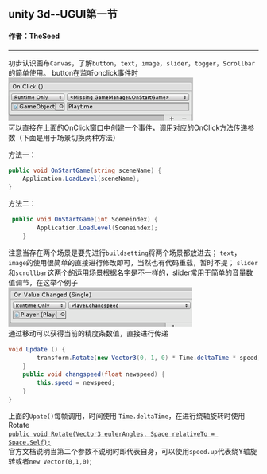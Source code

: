 ## unity 3d--UGUI第一节
#### 作者：TheSeed
---
初步认识画布`Canvas`，了解`button`，`text`，`image`，`slider`，`togger`，`Scrollbar`的简单使用。
button在监听onclick事件时</br>
![button onclick](https://raw.githubusercontent.com/Chunxiaojiu/-unity-/master/pic/buttononclick.png)</br>
可以直接在上面的OnClick窗口中创建一个事件，调用对应的OnClick方法传递参数（下面是用于场景切换两种方法）

方法一：
``` c#
public void OnStartGame(string sceneName) {
    Application.LoadLevel(sceneName);
}
```

 方法二：
``` c#
 public void OnStartGame(int Sceneindex) {
        Application.LoadLevel(Sceneindex);
    }
```
注意当存在两个场景是要先进行`buildsetting`将两个场景都放进去；
`text`，`image`的使用很简单的直接进行修改即可，当然也有代码重载，暂时不提；
`slider`和`scrollbar`这两个的运用场景根据名字是不一样的，slider常用于简单的音量数值调节，在这举个例子</br>
![slider](https://raw.githubusercontent.com/Chunxiaojiu/-unity-/master/pic/clipboard.png)</br>
通过移动可以获得当前的精度条数值，直接进行传递</br>
```c#
void Update () {
        transform.Rotate(new Vector3(0, 1, 0) * Time.deltaTime * speed);//Vector3.up
    }
    public void changspeed(float newspeed) {
        this.speed = newspeed;
    }
}
```
上面的`Upate()`每帧调用，时间使用 `Time.deltaTime`，在进行绕轴旋转时使用Rotate</br>
[`public void Rotate(Vector3 eulerAngles, Space relativeTo = Space.Self);`](http://docs.unity3d.com/ScriptReference/Transform.Rotate.html)</br>
官方文档说明当第二个参数不说明时即代表自身，可以使用`speed.up`代表绕Y轴旋转或者`new Vector(0,1,0)`;
